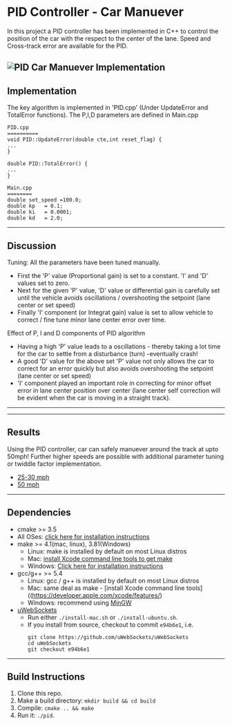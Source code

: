 # PID Controller - Car Manuever
In this project a PID controller has been implemented in C++ to control the position of the car with the respect to the center of the lane. Speed and Cross-track error are available for the PID.

![PID Car Manuever Implementation](https://github.com/ashsiv/PID-Controller---Car-Manuever/blob/master/images/Cover%20Image.JPG)
---
## Implementation
The key algorithm is implemented in 'PID.cpp' (Under UpdateError and TotalError functions). The P,I,D parameters are defined in Main.cpp

```
PID.cpp
==========
void PID::UpdateError(double cte,int reset_flag) {
...
}

double PID::TotalError() {
...
}

Main.cpp
========
double set_speed =100.0;
double kp   = 0.1;
double ki   = 0.0001;
double kd   = 2.0;
```
---
## Discussion

Tuning: All the parameters have been tuned manually. 

* First the 'P' value (Proportional gain) is set to a constant. 'I' and 'D' values set to zero.
* Next for the given 'P' value, 'D' value or differential gain is carefully set until the vehicle avoids oscillations / overshooting the setpoint (lane center or set speed)
* Finally 'I' component (or Integrat gain) value is set to allow vehicle to correct / fine tune minor lane center error over time.

Effect of P, I and D components of PID algorithm

* Having a high 'P' value  leads to a oscillations - thereby taking a lot time for the car to settle from a disturbance (turn) -eventually crash!
* A good 'D' value for the above set 'P' value not only allows the car to correct for an error quickly but also avoids overshooting the setpoint (lane center or set speed)
* 'I' component played an important role in correcting for minor offset error in lane center position over center (lane center self correction will be evident when the car is moving in a straight track).

---
---
## Results
Using the PID controller, car can safely manuever around the track at upto 50mph! Further higher speeds are possible with additional parameter tuning or twiddle factor implementation.

* [25-30 mph](https://youtu.be/hAdpto5F2Kw)
* [50 mph](https://youtu.be/x2NVFSPnP-M)
---
## Dependencies

* cmake >= 3.5
 * All OSes: [click here for installation instructions](https://cmake.org/install/)
* make >= 4.1(mac, linux), 3.81(Windows)
  * Linux: make is installed by default on most Linux distros
  * Mac: [install Xcode command line tools to get make](https://developer.apple.com/xcode/features/)
  * Windows: [Click here for installation instructions](http://gnuwin32.sourceforge.net/packages/make.htm)
* gcc/g++ >= 5.4
  * Linux: gcc / g++ is installed by default on most Linux distros
  * Mac: same deal as make - [install Xcode command line tools]((https://developer.apple.com/xcode/features/)
  * Windows: recommend using [MinGW](http://www.mingw.org/)
* [uWebSockets](https://github.com/uWebSockets/uWebSockets)
  * Run either `./install-mac.sh` or `./install-ubuntu.sh`.
  * If you install from source, checkout to commit `e94b6e1`, i.e.
    ```
    git clone https://github.com/uWebSockets/uWebSockets 
    cd uWebSockets
    git checkout e94b6e1
    ```
---  
## Build Instructions

1. Clone this repo.
2. Make a build directory: `mkdir build && cd build`
3. Compile: `cmake .. && make`
4. Run it: `./pid`. 




